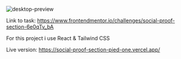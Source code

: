 
![desktop-preview](https://github.com/mrsev17/frontendmentor.io-mySolutions/assets/99737269/0b9406c2-d64c-4ab1-a67d-07402e5f3a09)

Link to task: https://www.frontendmentor.io/challenges/social-proof-section-6e0qTv_bA

For this project i use React & Tailwind CSS

Live version: https://social-proof-section-pied-one.vercel.app/
